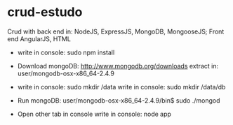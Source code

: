 crud-estudo
===========

  Crud with back end in: NodeJS, ExpressJS, MongoDB, MongooseJS; Front end AngularJS, HTML

  - write in console: sudo npm install

  - Download mongoDB: http://www.mongodb.org/downloads
  	 extract in: user/mongodb-osx-x86_64-2.4.9

  - write in console: sudo mkdir /data
      write in console: sudo mkdir /data/db

  - Run mongoDB: 
  	user/mongodb-osx-x86_64-2.4.9/bin$ sudo ./mongod
  
  - Open other tab in console
      write in console: node app